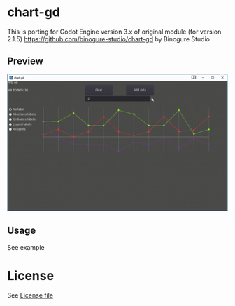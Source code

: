 # chart-gd

This is porting for Godot Engine version 3.x of original module (for version 2.1.5) https://github.com/binogure-studio/chart-gd by Binogure Studio

## Preview

![Demo](./assets/charts.gif "Example")

## Usage

See example

# License

See [License file](./LICENSE)
